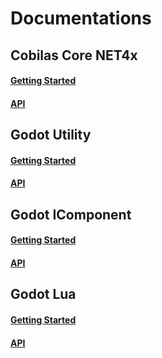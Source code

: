 # Documentations

## Cobilas Core NET4x

#### [Getting Started](core-net4x-getting-started.html)
#### [API](com.cobilas.cs.lib.core.net4x.api/Cobilas.html)

## Godot Utility

#### [Getting Started](gd-utility-getting-started.html)
#### [API](com.cobilas.godot.utility.api/Cobilas.GodotEngine.Utility.html)

## Godot IComponent

#### [Getting Started](gd-icomponent-started.html)
#### [API](com.cobilas.godot.icomponent.api/Cobilas.GodotEngine.Component.html)

## Godot Lua

#### [Getting Started](gd-godot-lua-started.html)
#### [API](com.cobilas.godot.lua.api/Cobilas.GodotEngine.GDLua.html)